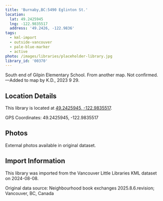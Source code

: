 ```yaml
---
title: 'Burnaby,BC:5490 Eglinton St.'
location:
  lat: 49.2425945
  lng: -122.9835517
  address: '49.2426, -122.9836'
tags:
  - kml-import
  - outside-vancouver
  - pale-blue-marker
  - active
photo: /images/libraries/placeholder-library.jpg
library_id: '00370'
---
```

South end of Gilpin Elementary School.
From another map. Not confirmed.
—Added to map by K.D., 2023 9 29.  

## Location Details

This library is located at [49.2425945, -122.9835517](https://www.google.com/maps?q=49.2425945,-122.9835517).

GPS Coordinates: 49.2425945, -122.9835517

## Photos

External photos available in original dataset.

## Import Information

This library was imported from the Vancouver Little Libraries KML dataset on 2024-08-08.

Original data source: Neighbourhood book exchanges 2025.8.6.revision; Vancouver, BC, Canada
